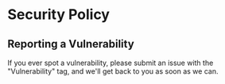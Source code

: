 # Security Policy

## Reporting a Vulnerability

If you ever spot a vulnerability, please submit an issue with the "Vulnerability" tag, 
and we'll get back to you as soon as we can.

